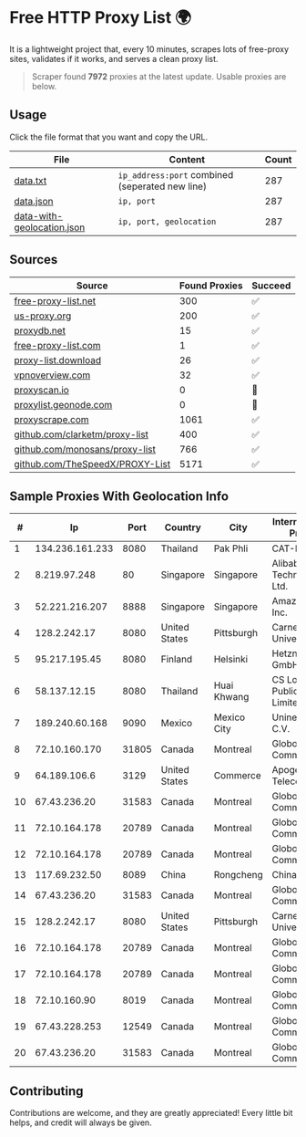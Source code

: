 
# Free HTTP Proxy List 🌍

It is a lightweight project that, every 10 minutes, scrapes lots of free-proxy sites, validates if it works, and serves a clean proxy list.


> Scraper found **7972** proxies at the latest update. Usable proxies are below.

## Usage

Click the file format that you want and copy the URL.


|File|Content|Count|
|----|-------|-----|
|[data.txt](https://raw.githubusercontent.com/themiralay/Proxy-List-World/master/data.txt)|`ip_address:port` combined (seperated new line)|287|
|[data.json](https://raw.githubusercontent.com/themiralay/Proxy-List-World/master/data.json)|`ip, port`|287|
|[data-with-geolocation.json](https://raw.githubusercontent.com/themiralay/Proxy-List-World/master/data-with-geolocation.json)|`ip, port, geolocation`|287|

## Sources

|Source|Found Proxies|Succeed|
|------|-------------|-------|
|[free-proxy-list.net](https://free-proxy-list.net)|300|✅|
|[us-proxy.org](https://www.us-proxy.org)|200|✅|
|[proxydb.net](http://proxydb.net)|15|✅|
|[free-proxy-list.com](https://free-proxy-list.com/?page=&port=&type%5B%5D=http&type%5B%5D=https&up_time=0&search=Search)|1|✅|
|[proxy-list.download](https://www.proxy-list.download/HTTP)|26|✅|
|[vpnoverview.com](https://vpnoverview.com/privacy/anonymous-browsing/free-proxy-servers)|32|✅|
|[proxyscan.io](https://www.proxyscan.io)|0|🚫|
|[proxylist.geonode.com](https://proxylist.geonode.com/api/proxy-list?limit=300&page=1&sort_by=lastChecked&sort_type=desc&protocols=http,https)|0|🚫|
|[proxyscrape.com](https://api.proxyscrape.com/v2/?request=displayproxies&protocol=http&timeout=10000&country=all&ssl=all&anonymity=all)|1061|✅|
|[github.com/clarketm/proxy-list](https://raw.githubusercontent.com/clarketm/proxy-list/master/proxy-list-raw.txt)|400|✅|
|[github.com/monosans/proxy-list](https://raw.githubusercontent.com/monosans/proxy-list/main/proxies/http.txt)|766|✅|
|[github.com/TheSpeedX/PROXY-List](https://raw.githubusercontent.com/TheSpeedX/PROXY-List/master/http.txt)|5171|✅|


## Sample Proxies With Geolocation Info

|#|Ip|Port|Country|City|Internet Service Provider|
|-|--|----|-------|----|-------------------------|
|1|134.236.161.233|8080|Thailand|Pak Phli|CAT-BB|
|2|8.219.97.248|80|Singapore|Singapore|Alibaba (US) Technology Co., Ltd.|
|3|52.221.216.207|8888|Singapore|Singapore|Amazon.com, Inc.|
|4|128.2.242.17|8080|United States|Pittsburgh|Carnegie Mellon University|
|5|95.217.195.45|8080|Finland|Helsinki|Hetzner Online GmbH|
|6|58.137.12.15|8080|Thailand|Huai Khwang|CS Loxinfo Public Company Limited|
|7|189.240.60.168|9090|Mexico|Mexico City|Uninet S.A. de C.V.|
|8|72.10.160.170|31805|Canada|Montreal|GloboTech Communications|
|9|64.189.106.6|3129|United States|Commerce|Apogee Telecom Inc.|
|10|67.43.236.20|31583|Canada|Montreal|GloboTech Communications|
|11|72.10.164.178|20789|Canada|Montreal|GloboTech Communications|
|12|72.10.164.178|20789|Canada|Montreal|GloboTech Communications|
|13|117.69.232.50|8089|China|Rongcheng|Chinanet|
|14|67.43.236.20|31583|Canada|Montreal|GloboTech Communications|
|15|128.2.242.17|8080|United States|Pittsburgh|Carnegie Mellon University|
|16|72.10.164.178|20789|Canada|Montreal|GloboTech Communications|
|17|72.10.164.178|20789|Canada|Montreal|GloboTech Communications|
|18|72.10.160.90|8019|Canada|Montreal|GloboTech Communications|
|19|67.43.228.253|12549|Canada|Montreal|GloboTech Communications|
|20|67.43.236.20|31583|Canada|Montreal|GloboTech Communications|



## Contributing

Contributions are welcome, and they are greatly appreciated! Every
little bit helps, and credit will always be given.


